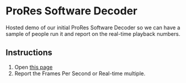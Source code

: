 # ProRes Software Decoder
Hosted demo of our initial ProRes Software Decoder so we can have a sample of people run it and report on the real-time playback numbers.

## Instructions
 1. Open [this page]([url](https://descriptinc.github.io/prores-software-decoder/)https://descriptinc.github.io/prores-software-decoder/)
 2. Report the Frames Per Second or Real-time multiple.
